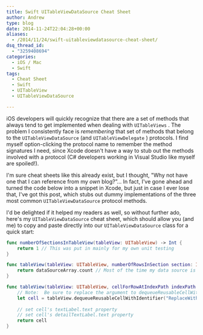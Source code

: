 ```yaml
---
title: Swift UITableViewDataSource Cheat Sheet
author: Andrew
type: blog
date: 2014-11-24T22:04:28+00:00
aliases:
  - /2014/11/24/swift-uitableviewdatasource-cheat-sheet/
dsq_thread_id:
  - "3259408694"
categories:
  - iOS / Mac
  - Swift
tags:
  - Cheat Sheet
  - Swift
  - UITableView
  - UITableViewDataSource

---
```

iOS developers will quickly recognize that there are a set of methods that always tend to get implemented when dealing with `UITableViews` . The problem I consistently face is _remembering_ that set of methods that belong to the `UITableViewDataSource` (and `UITableViewDelegate` ) protocols. I find myself option-clicking the protocol name to remember the method signatures I need, since Xcode doesn't have a way to stub out the methods involved with a protocol (C# developers working in Visual Studio like myself are spoiled!).

I'm sure cheat sheets like this already exist, but I thought, "Why not have one that I can reference from my _own_ blog?&#8221;&#8230; In fact, I've gone ahead and turned the code below into a snippet in Xcode, but just in case I ever lose that, I've got this post, which stubs out dummy implementations of the three most common `UITableViewDataSource` protocol methods.

I'd be delighted if it helped my readers as well, so without further ado, here's my `UITableViewDataSource` cheat sheet, which should allow you (and me) to copy and paste directly into our `UITableViewDataSource` class for a quick start:

```swift
func numberOfSectionsInTableView(tableView: UITableView) -> Int {
    return 1 // This was put in mainly for my own unit testing
}

func tableView(tableView: UITableView, numberOfRowsInSection section: Int) -> Int {
    return dataSourceArray.count // Most of the time my data source is an array of something...  will replace with the actual name of the data source
}

func tableView(tableView: UITableView, cellForRowAtIndexPath indexPath: NSIndexPath) -> UITableViewCell {
    // Note:  Be sure to replace the argument to dequeueReusableCellWithIdentifier with the actual identifier string!
    let cell = tableView.dequeueReusableCellWithIdentifier("ReplaceWithCellIdentifier") as! UITableViewCell
    
    // set cell's textLabel.text property
    // set cell's detailTextLabel.text property
    return cell
}
```